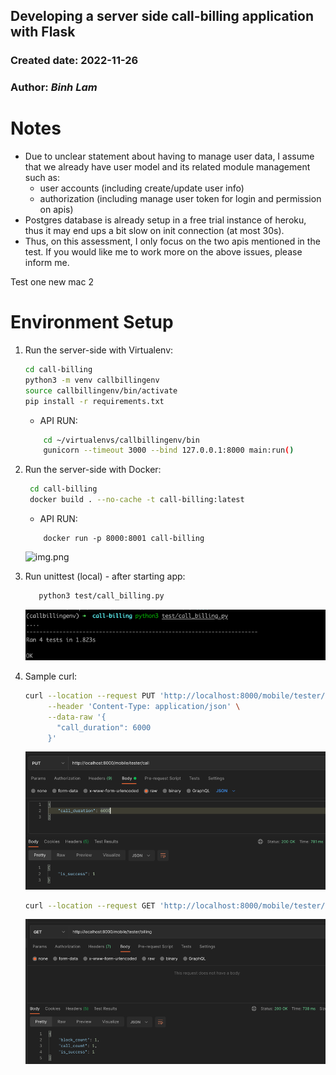 ## Developing a server side call-billing application with Flask
### Created date: 2022-11-26
### Author: *Binh Lam*

# Notes
- Due to unclear statement about having to manage user data, I assume that we already have user model and its related module management such as: 
  - user accounts (including create/update user info)
  - authorization (including manage user token for login and permission on apis)
- Postgres database is already setup in a free trial instance of heroku, thus it may end ups a bit slow on init connection (at most 30s).
- Thus, on this assessment, I only focus on the two apis mentioned in the test. If you would like me to work more on the above issues, please inform me.

Test one new mac 2

# Environment Setup
1. Run the server-side with Virtualenv:

    ```sh
    cd call-billing
    python3 -m venv callbillingenv
    source callbillingenv/bin/activate
    pip install -r requirements.txt
    ```
    * API RUN:
    ```sh
        cd ~/virtualenvs/callbillingenv/bin
        gunicorn --timeout 3000 --bind 127.0.0.1:8000 main:run()
    ```

2. Run the server-side with Docker:
   ```sh
    cd call-billing
    docker build . --no-cache -t call-billing:latest
    ```
    * API RUN:
    ```
        docker run -p 8000:8001 call-billing
    ```
   ![img.png](pkg/static/img.png)   

3. Run unittest (local) - after starting app:
   ```sh
      python3 test/call_billing.py
   ```
   ![img_1.png](pkg/static/img_1.png)

4. Sample curl:
   ```sh
   curl --location --request PUT 'http://localhost:8000/mobile/tester/call' \
        --header 'Content-Type: application/json' \
        --data-raw '{
          "call_duration": 6000
        }'
   ```
   ![img_2.png](pkg/static/img_2.png)

   ```sh
   curl --location --request GET 'http://localhost:8000/mobile/tester/billing'
   ```
   ![img_3.png](pkg/static/img_3.png)

   